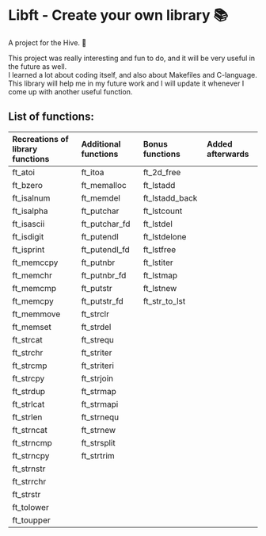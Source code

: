 # Libft - Create your own library 📚  
A project for the Hive. 🐝  
  
This project was really interesting and fun to do, and it will be very useful in the future as well.  
I learned a lot about coding itself, and also about Makefiles and C-language. This library will help me in my future work and I will update it whenever I come up with another useful function.  

## List of functions:  
  
| Recreations of library functions | Additional functions | Bonus functions | Added afterwards |
| :------------------------------- | :------------------- | :-------------- | :---------------- |
| ft_atoi                          | ft_itoa              | ft_2d_free      |
| ft_bzero                         | ft_memalloc          | ft_lstadd       |
| ft_isalnum                       | ft_memdel            | ft_lstadd_back  |
| ft_isalpha                       | ft_putchar           | ft_lstcount     |
| ft_isascii                       | ft_putchar_fd        | ft_lstdel       |
| ft_isdigit                       | ft_putendl           | ft_lstdelone    |
| ft_isprint                       | ft_putendl_fd        | ft_lstfree      |
| ft_memccpy                       | ft_putnbr            | ft_lstiter      |
| ft_memchr                        | ft_putnbr_fd         | ft_lstmap       |
| ft_memcmp                        | ft_putstr            | ft_lstnew       |
| ft_memcpy                        | ft_putstr_fd         | ft_str_to_lst   |
| ft_memmove                       | ft_strclr            |                 |
| ft_memset                        | ft_strdel            |                 |
| ft_strcat                        | ft_strequ            |                 |
| ft_strchr                        | ft_striter           |                 |
| ft_strcmp                        | ft_striteri          |                 |
| ft_strcpy                        | ft_strjoin           |                 |
| ft_strdup                        | ft_strmap            |                 |
| ft_strlcat                       | ft_strmapi           |                 |
| ft_strlen                        | ft_strnequ           |                 |
| ft_strncat                       | ft_strnew            |                 |
| ft_strncmp                       | ft_strsplit          |                 |
| ft_strncpy                       | ft_strtrim           |                 |
| ft_strnstr                       |                      |                 |
| ft_strrchr                       |                      |                 |
| ft_strstr                        |                      |                 |
| ft_tolower                       |                      |                 |
| ft_toupper                       |                      |                 |


